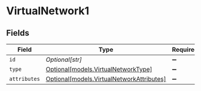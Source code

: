# VirtualNetwork1


## Fields

| Field                                                                              | Type                                                                               | Required                                                                           | Description                                                                        |
| ---------------------------------------------------------------------------------- | ---------------------------------------------------------------------------------- | ---------------------------------------------------------------------------------- | ---------------------------------------------------------------------------------- |
| `id`                                                                               | *Optional[str]*                                                                    | :heavy_minus_sign:                                                                 | N/A                                                                                |
| `type`                                                                             | [Optional[models.VirtualNetworkType]](../models/virtualnetworktype.md)             | :heavy_minus_sign:                                                                 | N/A                                                                                |
| `attributes`                                                                       | [Optional[models.VirtualNetworkAttributes]](../models/virtualnetworkattributes.md) | :heavy_minus_sign:                                                                 | N/A                                                                                |